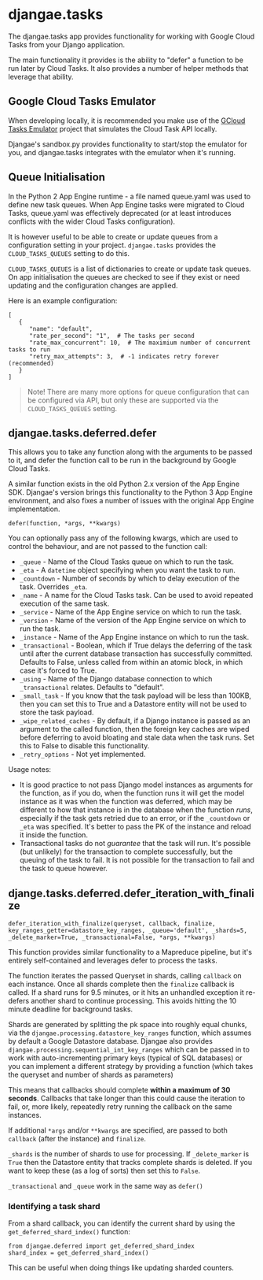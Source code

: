 # djangae.tasks

The djangae.tasks app provides functionality for working with Google Cloud Tasks from your Django application.

The main functionality it provides is the ability to "defer" a function to be run later by Cloud Tasks. It
also provides a number of helper methods that leverage that ability.

## Google Cloud Tasks Emulator

When developing locally, it is recommended you make use of the [GCloud Tasks Emulator](https://gitlab.com/potato-oss/google-cloud/gcloud-tasks-emulator)
project that simulates the Cloud Task API locally.

Djangae's sandbox.py provides functionality to start/stop the emulator for you, and djangae.tasks integrates with the emulator when it's running.

## Queue Initialisation

In the Python 2 App Engine runtime - a file named queue.yaml was used to define new task queues. When App Engine tasks were migrated to Cloud Tasks, queue.yaml
was effectively deprecated (or at least introduces conflicts with the wider Cloud Tasks configuration).

It is however useful to be able to create or update queues from a configuration setting in your project. `djangae.tasks` provides the `CLOUD_TASKS_QUEUES` setting to do this.

`CLOUD_TASKS_QUEUES` is a list of dictionaries to create or update task queues. On app initialisation the queues are checked to see if they exist or need updating
and the configuration changes are applied.

Here is an example configuration:

```
[
   {
      "name": "default",
      "rate_per_second": "1",  # The tasks per second
      "rate_max_concurrent": 10,  # The maximium number of concurrent tasks to run
      "retry_max_attempts": 3,  # -1 indicates retry forever (recommended)
   }
]
```

> Note! There are many more options for queue configuration that can be configured via API, but only these are supported via the `CLOUD_TASKS_QUEUES` setting.


## djangae.tasks.deferred.defer

This allows you to take any function along with the arguments to be passed to it, and defer the function call to be run in the background by Google Cloud Tasks.

A similar function exists in the old Python 2.x version of the App Engine SDK.
Djangae's version brings this functionality to the Python 3 App Engine environment, and also fixes a number of issues with the original App Engine implementation.


```defer(function, *args, **kwargs)```

You can optionally pass any of the following kwargs, which are used to control the behaviour, and are not passed to the function call:

* `_queue` - Name of the Cloud Tasks queue on which to run the task.
* `_eta` - A `datetime` object specifying when you want the task to run.
* `_countdown` - Number of seconds by which to delay execution of the task. Overrides `_eta`.
* `_name` - A name for the Cloud Tasks task. Can be used to avoid repeated execution of the same task.
* `_service` - Name of the App Engine service on which to run the task.
* `_version` - Name of the version of the App Engine service on which to run the task.
* `_instance` - Name of the App Engine instance on which to run the task.
* `_transactional` - Boolean, which if True delays the deferring of the task until after the current database transaction has successfully committed. Defaults to False, unless called from within an atomic block, in which case it's forced to True.
* `_using` - Name of the Django database connection to which `_transactional` relates. Defaults to "default".
* `_small_task` - If you know that the task payload will be less than 100KB, then you can set this to True and a Datastore entity will not be used to store the task payload.
* `_wipe_related_caches` - By default, if a Django instance is passed as an argument to the called function, then the foreign key caches are wiped before
   deferring to avoid bloating and stale data when the task runs. Set this to False to disable this functionality.
* `_retry_options` - Not yet implemented.

Usage notes:

 - It is good practice to not pass Django model instances as arguments for the function, as if you do, when the function runs it will get the model instance as it was when the function was deferred, which may be different to how that instance is in the database when the function _runs_, especially if the task gets retried due to an error, or if the `_countdown` or `_eta` was specified. It's better to pass the PK of the instance and reload it inside the function.
 - Transactional tasks do not *guarantee* that the task will run. It's possible (but unlikely) for the transaction to complete
   successfully, but the queuing of the task to fail. It is not possible for the transaction to fail and the task to queue however.

## djange.tasks.deferred.defer_iteration_with_finalize

`defer_iteration_with_finalize(queryset, callback, finalize, key_ranges_getter=datastore_key_ranges, _queue='default', _shards=5, _delete_marker=True, _transactional=False, *args, **kwargs)`

This function provides similar functionality to a Mapreduce pipeline, but it's entirely self-contained and leverages
defer to process the tasks.

The function iterates the passed Queryset in shards, calling `callback` on each instance. Once all shards complete then
the `finalize` callback is called. If a shard runs for 9.5 minutes, or it hits an unhandled exception it re-defers another shard to continue processing. This
avoids hitting the 10 minute deadline for background tasks.

Shards are generated by splitting the pk space into roughly equal chunks,
via the `djangae.processing.datastore_key_ranges` function, which assumes by default a Google Datastore database.
Djangae also provides `djangae.processing.sequential_int_key_ranges` which can be passed in to work with auto-incrementing primary keys (typical of SQL databases) or you can implement a different strategy by providing a function (which takes the queryset and number of shards as parameters)

This means that callbacks should complete **within a maximum of 30 seconds**. Callbacks that take longer than this could cause the iteration to fail,
or, more likely, repeatedly retry running the callback on the same instances.

If additional `*args` and/or `**kwargs` are specified, are passed to both `callback` (after the instance) and `finalize`.

`_shards` is the number of shards to use for processing. If `_delete_marker` is `True` then the Datastore entity that
tracks complete shards is deleted. If you want to keep these (as a log of sorts) then set this to `False`.

`_transactional` and `_queue` work in the same way as `defer()`

### Identifying a task shard

From a shard callback, you can identify the current shard by using the `get_deferred_shard_index()` function:

```
from djangae.deferred import get_deferred_shard_index
shard_index = get_deferred_shard_index()
```

This can be useful when doing things like updating sharded counters.
